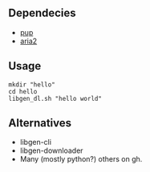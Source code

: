 ## Dependecies

- [pup](https://github.com/ericchiang/pup)
- [aria2](https://github.com/aria2/aria2)

## Usage

```
mkdir "hello"
cd hello
libgen_dl.sh "hello world"
```

## Alternatives
- libgen-cli
- libgen-downloader
- Many (mostly python?) others on gh.
